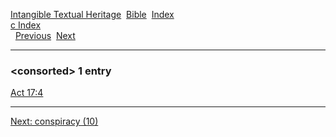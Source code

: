 [Intangible Textual Heritage](../../index)  [Bible](../index) 
[Index](index)   
[c Index](_c_)  
  [Previous](c02482)  [Next](c02484) 

------------------------------------------------------------------------

### &lt;consorted&gt; 1 entry

[Act 17:4](../kjv/act017.htm#004)  

------------------------------------------------------------------------

[Next: conspiracy (10)](c02484)
